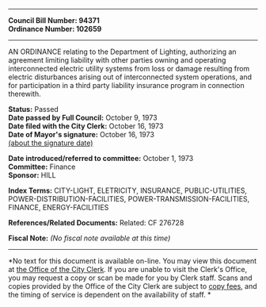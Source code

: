 * * * * *  
  
**Council Bill Number: [](#h0)[](#h2)94371**   
**Ordinance Number: 102659**  
  
* * * * *  
  
AN ORDINANCE relating to the Department of Lighting, authorizing an agreement limiting liability with other parties owning and operating interconnected electric utility systems from loss or damage resulting from electric disturbances arising out of interconnected system operations, and for participation in a third party liability insurance program in connection therewith.  
  
**Status:** Passed   
**Date passed by Full Council:** October 9, 1973   
**Date filed with the City Clerk:** October 16, 1973   
**Date of Mayor's signature:** October 16, 1973   
[(about the signature date)](/~public/approvaldate.htm)   
  
  
**Date introduced/referred to committee:** October 1, 1973   
**Committee:** Finance   
**Sponsor:** HILL   
  
**Index Terms:** CITY-LIGHT, ELETRICITY, INSURANCE, PUBLIC-UTILITIES, POWER-DISTRIBUTION-FACILITIES, POWER-TRANSMISSION-FACILITIES, FINANCE, ENERGY-FACILITIES  
  
**References/Related Documents:** Related: CF 276728  
  
**Fiscal Note:** *(No fiscal note available at this time)*  
  
* * * * *  
  
*No text for this document is available on-line. You may view this document at [the Office of the City Clerk](http://www.seattle.gov/leg/clerk/contactUs.htm). If you are unable to visit the Clerk's Office, you may request a copy or scan be made for you by Clerk staff. Scans and copies provided by the Office of the City Clerk are subject to [copy fees](http://clerk.seattle.gov/~public/clerkfees.htm), and the timing of service is dependent on the availability of staff. *  
  
  
